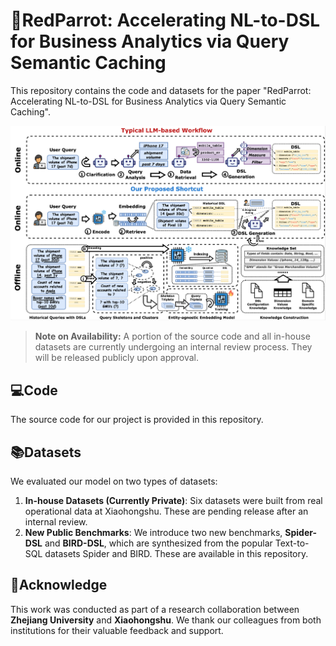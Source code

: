 # 🚀RedParrot: Accelerating NL-to-DSL for Business Analytics via Query Semantic Caching

This repository contains the code and datasets for the paper "RedParrot: Accelerating NL-to-DSL for Business Analytics via Query Semantic Caching".

![main](./picture/main.jpeg "main")

> **Note on Availability:** A portion of the source code and all in-house datasets are currently undergoing an internal review process. They will be released publicly upon approval.

## 💻Code

The source code for our project is provided in this repository.

## 📚Datasets

We evaluated our model on two types of datasets:

1.  **In-house Datasets (Currently Private)**: Six datasets were built from real operational data at Xiaohongshu. These are pending release after an internal review.
2.  **New Public Benchmarks**: We introduce two new benchmarks, **Spider-DSL** and **BIRD-DSL**, which are synthesized from the popular Text-to-SQL datasets Spider and BIRD. These are available in this repository.

## 🤝Acknowledge
This work was conducted as part of a research collaboration between **Zhejiang University** and **Xiaohongshu**. We thank our colleagues from both institutions for their valuable feedback and support.